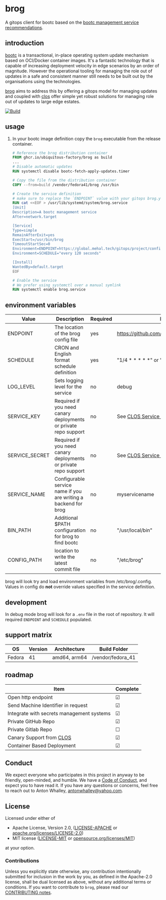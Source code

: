 # brog
A gitops client for bootc based on the [bootc management service recommendations](https://github.com/containers/bootc/blob/main/docs/src/building/management-services.md).

## introduction

[bootc](https://containers.github.io/bootc/) is a transactional, in-place operating system update mechanism based on OCI/Docker container images. It's a fantastic technology that is capable of increasing deployment velocity in edge scenarios by an order of magnitude. However the operational tooling for managing the role out of updates in a safe and consistent manner still needs to be built out by the organisations using the technologies. 

[brog](https://mehal.tech/brog) aims to address this by offering a gitops model for managing updates and coupled with [clos](https://mehal.tech/clos) offer simple yet robust solutions for managing role out of updates to large edge estates.  



[![Build](https://github.com/mehal-tech/brog/actions/workflows/build-test.yaml/badge.svg)](https://github.com/mehal-tech/brog/actions/workflows/build-test.yaml)

## usage

1. In your bootc image definition copy the `brog` executable from the release container.

    ```dockerfile
    # Reference the brog distribution container
    FROM ghcr.io/ubiquitous-factory/brog as build
    ...
    # Disable automatic updates
    RUN systemctl disable bootc-fetch-apply-updates.timer

    # Copy the file from the distribution container
    COPY --from=build /vendor/fedora41/brog /usr/bin

    # Create the service definition 
    # make sure to replace the `ENDPOINT` value with your gitops brog.yaml location
    RUN cat <<EOF > /usr/lib/systemd/system/brog.service
    [Unit] 
    Description=A bootc management service
    After=network.target

    [Service]
    Type=simple
    RemainAfterExit=yes
    ExecStart=/usr/bin/brog
    TimeoutStartSec=0
    Environment=ENDPOINT=https://global.mehal.tech/gitops/project/config
    Environment=SCHEDULE="every 120 seconds"

    [Install]
    WantedBy=default.target
    EOF

    # Enable the service
    # We prefer using systemctl over a manual symlink 
    RUN systemctl enable brog.service
    ```

## environment variables

|Value|Description|Required|Example|Default|
|---|---|---|---|---|
|ENDPOINT|The location of the brog config file|yes|https://github.com/you/yourproject/brog.yaml|None|
|SCHEDULE|CRON and English format schedule definition|yes| "1/4 * * * * *" or "every 4 seconds"|None|
|LOG_LEVEL|Sets logging level for the service|no|debug|info|
|SERVICE_KEY|Required if you need canary deployments or private repo support|no|See [CLOS Service Config](https://docs.mehal.tech/clos/osmanager)|None|
|SERVICE_SECRET|Required if you need canary deployments or private repo support|no|See [CLOS Service Config](https://docs.mehal.tech/clos/osmanager)|None|
|SERVICE_NAME|Configurable service name if you are writing a backend for brog|no|myservicename|projects|
|BIN_PATH|Additional $PATH configuration for brog to find bootc|no|"/usr/local/bin"|"/usr/bin:/usr/sbin"|
|CONFIG_PATH|location to write the latest commit file|no|"/etc/brog"|"/etc/brog"|

brog will look try and load environment variables from /etc/brog/.config.
Values in config do **not** override values specified in the service definition.

## development 

In debug mode brog will look for a `.env` file in the root of repository. 
It will required `ENDPOINT` and `SCHEDULE` populated.

## support matrix
|OS|Version|Architecture|Build Folder|
|---|---|---|---|
|Fedora|41|amd64, arm64|/vendor/fedora_41|

## roadmap

|Item|Complete|
|---|---|
|Open http endpoint|&#x2611;|
|Send Machine Identifier in request|&#x2611;|
|Integrate with secrets management systems|&#x2611;|
|Private GitHub Repo|&#x2611;|
|Private Gitlab Repo|&#x2610;|
|Canary Support from [CLOS](https://mehal.tech/clos)|&#x2611;|
|Container Based Deployment|&#x2611;|


## Conduct

We expect everyone who participates in this project in anyway to be friendly,
open-minded, and humble. We have a [Code of Conduct], and expect you to have
read it. If you have any questions or concerns, feel free to reach out to
Anton Whalley, antonwhalley@yahoo.com.

[Code of Conduct]: CODE_OF_CONDUCT.md

## License

Licensed under either of

* Apache License, Version 2.0, ([LICENSE-APACHE](LICENSE-APACHE) or [apache.org/licenses/LICENSE-2.0](https://www.apache.org/licenses/LICENSE-2.0))
* MIT license ([LICENSE-MIT](LICENSE-MIT) or [opensource.org/licenses/MIT](https://opensource.org/licenses/MIT))

at your option.


### Contributions

Unless you explicitly state otherwise, any contribution intentionally
submitted for inclusion in the work by you, as defined in the Apache-2.0
license, shall be dual licensed as above, without any additional terms or
conditions.
If you want to contribute to `brog`, please read our [CONTRIBUTING notes].

[CONTRIBUTING notes]: CONTRIBUTING.md
